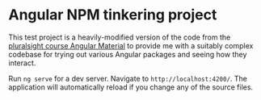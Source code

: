# Angular NPM tinkering project

This test project is a heavily-modified version of the code from the [pluralsight course Angular Material](https://www.pluralsight.com/courses/angular-material) to provide me with a suitably complex codebase for trying out various Angular packages and seeing how they interact.

Run `ng serve` for a dev server. Navigate to `http://localhost:4200/`. The application will automatically reload if you change any of the source files.
